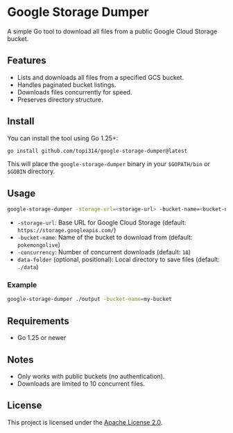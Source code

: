 # Google Storage Dumper

A simple Go tool to download all files from a public Google Cloud Storage bucket.

## Features

- Lists and downloads all files from a specified GCS bucket.
- Handles paginated bucket listings.
- Downloads files concurrently for speed.
- Preserves directory structure.

## Install

You can install the tool using Go 1.25+:

```sh
go install github.com/topi314/google-storage-dumper@latest
```

This will place the `google-storage-dumper` binary in your `$GOPATH/bin` or `$GOBIN` directory.

## Usage

```sh
google-storage-dumper -storage-url=<storage-url> -bucket-name=<bucket-name> [data-folder]
```

- `-storage-url`: Base URL for Google Cloud Storage (default: `https://storage.googleapis.com/`)
- `-bucket-name`: Name of the bucket to download from (default: `pokemongolive`)
- `-concurrency`: Number of concurrent downloads (default: `10`)
- `data-folder` (optional, positional): Local directory to save files (default: `./data`)

### Example

```sh
google-storage-dumper ./output -bucket-name=my-bucket
```

## Requirements

- Go 1.25 or newer

## Notes

- Only works with public buckets (no authentication).
- Downloads are limited to 10 concurrent files.

## License

This project is licensed under the [Apache License 2.0](LICENSE).